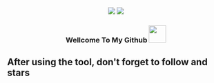 <h4 align="center"> <img src="https://raw.githubusercontent.com/InYourG00D1/InYourG00D1/main/rikka-dance.gif"> <img src="https://raw.githubusercontent.com/InYourG00D1/InYourG00D1/main/anime-kitty.gif"> </h4>
<h3 align="center"> Wellcome To My Github <img src="https://raw.githubusercontent.com/InYourG00D1/InYourG00D1/master/bahbroo-hacker.gif" width="40px"> </h4>

## After using the tool, don't forget to follow and stars
